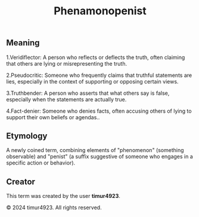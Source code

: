 <!DOCTYPE html>
<html lang="en">
<head>
    <meta charset="UTF-8">
    <meta name="viewport" content="width=device-width, initial-scale=1.0">
    <title>Phenamonopenist</title>
    <link rel="stylesheet" href="styles.css">
</head>
<body>
    <div class="container">
        <header>
            <h1>Phenamonopenist</h1>
        </header>
        <main>
            <section>
                <h2>Meaning</h2>
                <p>1.Veridiflector: A person who reflects or deflects the truth, often claiming that others are lying or misrepresenting the truth.
                    
2.Pseudocritic: Someone who frequently claims that truthful statements are lies, especially in the context of supporting or opposing certain views.

3.Truthbender: A person who asserts that what others say is false, especially when the statements are actually true.

4.Fact-denier: Someone who denies facts, often accusing others of lying to support their own beliefs or agendas..</p>
            </section>
            <section>
                <h2>Etymology</h2>
                <p>A newly coined term, combining elements of "phenomenon" (something observable) and "penist" (a suffix suggestive of someone who engages in a specific action or behavior).</p>
            </section>
            <section>
                <h2>Creator</h2>
                <p>This term was created by the user <strong>timur4923</strong>.</p>
            </section>
        </main>
        <footer>
            <p>&copy; 2024 timur4923. All rights reserved.</p>
        </footer>
    </div>
</body>
</html>
